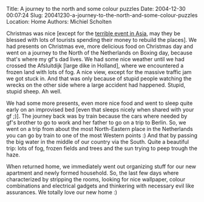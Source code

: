 Title: A journey to the north and some colour puzzles
Date: 2004-12-30 00:07:24
Slug: 20041230-a-journey-to-the-north-and-some-colour-puzzles
Location: Home
Authors: Michiel Scholten

<p>Christmas was nice [except for the <a href="http://en.wikipedia.org/wiki/2004_Indian_Ocean_earthquake">terrible event in Asia</a>, may they be blessed with lots of tourists spending their money to rebuild the places]. We had presents on Christmas eve, more delicious food on Christmas day and went on a journey to the North of the Netherlands on Boxing day, because that's where my gf's dad lives. We had some nice weather until we had crossed the Afsluitdijk [large dike in Holland], where we encountered a frozen land with lots of fog. A nice view, except for the massive traffic jam we got stuck in. And that was only because of stupid people watching the wrecks on the other side where a large accident had happened. Stupid, stupid sheep. Ah well.</p>
<p>We had some more presents, even more nice food and went to sleep quite early on an improvised bed [even that sleeps nicely when shared with your gf ;)]. The journey back was by train because the cars where needed by gf's brother to go to work and her father to go on a trip to Berlin. So, we went on a trip from about the most North-Eastern place in the Netherlands you can go by train to one of the most Western points :) And that by passing the big water in the middle of our country via the South. Quite a beautiful trip: lots of fog, frozen fields and trees and the sun trying to peep trough the haze.</p>
<p>When returned home, we immediately went out organizing stuff for our new apartment and newly formed household. So, the last few days where characterized by stripping the rooms, looking for nice wallpaper, colour combinations and electrical gadgets and thinkering with necessary evil like assurances. We totally love our new home :)</p>
